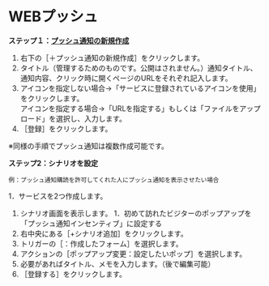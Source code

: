 # WEBプッシュ
**ステップ１：[プッシュ通知の新規作成](https://happi.net/function/webpush/web%e3%83%97%e3%83%83%e3%82%b7%e3%83%a5%e9%80%9a%e7%9f%a5%e3%81%ae%e6%96%b0%e8%a6%8f%e4%bd%9c%e6%88%90/)**  
1. 右下の［＋プッシュ通知の新規作成］をクリックします。  
1. タイトル（管理するためのものです。公開はされません。）通知タイトル、通知内容、クリック時に開くページのURLをそれぞれ記入します。  
1. アイコンを指定しない場合→「サービスに登録されているアイコンを使用」をクリックします。  
   アイコンを指定する場合→「URLを指定する」もしくは「ファイルをアップロード」を選択し、入力します。
1. ［登録］をクリックします。  

※同様の手順でプッシュ通知は複数作成可能です。  

**ステップ2：シナリオを設定**  

```
例：プッシュ通知購読を許可してくれた人にプッシュ通知を表示させたい場合  
```

1．サービスを2つ作成します。  


1. シナリオ画面を表示します。 
1．初めて訪れたビジターのポップアップを「プッシュ通知インセンティブ」に設定する
1. 右中央にある［+シナリオ追加］をクリックします。  
1. トリガーの［：作成したフォーム］を選択します。  
1. アクションの［ポップアップ変更：設定したいポップ］を選択します。  
1. 必要があればタイトル、メモを入力します。（後で編集可能）  
1. ［登録する］をクリックします。  
